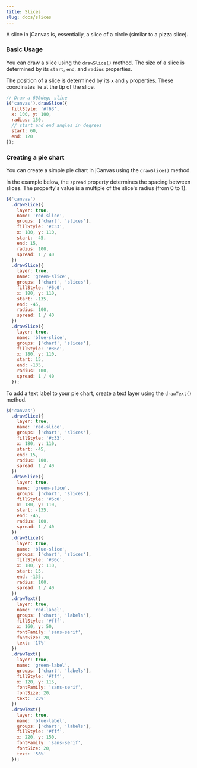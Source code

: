 ```yaml
---
title: Slices
slug: docs/slices
---
```


A slice in jCanvas is, essentially, a slice of a circle (similar to a pizza slice).

### Basic Usage

You can draw a slice using the `drawSlice()` method. The size of a slice is determined by its `start`, `end`, and `radius` properties.

The position of a slice is determined by its `x` and `y` properties. These coordinates lie at the tip of the slice.

```js
// Draw a 60&deg; slice
$('canvas').drawSlice({
  fillStyle: '#f63',
  x: 100, y: 100,
  radius: 150,
  // start and end angles in degrees
  start: 60,
  end: 120
});
```

### Creating a pie chart

You can create a simple pie chart in jCanvas using the `drawSlice()` method.

In the example below, the `spread` property determines the spacing between slices. The property's value is a multiple of the slice's radius (from 0 to 1).

```js
$('canvas')
  .drawSlice({
    layer: true,
    name: 'red-slice',
    groups: ['chart', 'slices'],
    fillStyle: '#c33',
    x: 180, y: 110,
    start: -45,
    end: 15,
    radius: 100,
    spread: 1 / 40
  })
  .drawSlice({
    layer: true,
    name: 'green-slice',
    groups: ['chart', 'slices'],
    fillStyle: '#6c0',
    x: 180, y: 110,
    start: -135,
    end: -45,
    radius: 100,
    spread: 1 / 40
  })
  .drawSlice({
    layer: true,
    name: 'blue-slice',
    groups: ['chart', 'slices'],
    fillStyle: '#36c',
    x: 180, y: 110,
    start: 15,
    end: -135,
    radius: 100,
    spread: 1 / 40
  });
```

To add a text label to your pie chart, create a text layer using the `drawText()` method.

```js
$('canvas')
  .drawSlice({
    layer: true,
    name: 'red-slice',
    groups: ['chart', 'slices'],
    fillStyle: '#c33',
    x: 180, y: 110,
    start: -45,
    end: 15,
    radius: 100,
    spread: 1 / 40
  })
  .drawSlice({
    layer: true,
    name: 'green-slice',
    groups: ['chart', 'slices'],
    fillStyle: '#6c0',
    x: 180, y: 110,
    start: -135,
    end: -45,
    radius: 100,
    spread: 1 / 40
  })
  .drawSlice({
    layer: true,
    name: 'blue-slice',
    groups: ['chart', 'slices'],
    fillStyle: '#36c',
    x: 180, y: 110,
    start: 15,
    end: -135,
    radius: 100,
    spread: 1 / 40
  })
  .drawText({
    layer: true,
    name: 'red-label',
    groups: ['chart', 'labels'],
    fillStyle: '#fff',
    x: 160, y: 50,
    fontFamily: 'sans-serif',
    fontSize: 20,
    text: '17%'
  })
  .drawText({
    layer: true,
    name: 'green-label',
    groups: ['chart', 'labels'],
    fillStyle: '#fff',
    x: 120, y: 115,
    fontFamily: 'sans-serif',
    fontSize: 20,
    text: '25%'
  })
  .drawText({
    layer: true,
    name: 'blue-label',
    groups: ['chart', 'labels'],
    fillStyle: '#fff',
    x: 220, y: 150,
    fontFamily: 'sans-serif',
    fontSize: 20,
    text: '58%'
  });
```
